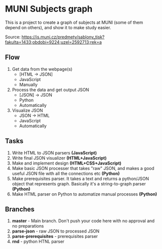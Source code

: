 # MUNI Subjects graph

This is a project to create a graph of subjects at MUNI (some of them depend on others), and show it to make study easier.

Source: https://is.muni.cz/predmety/sablony_tisk?fakulta=1433;obdobi=9224;uzel=2592713;rek=a



## Flow

1. Get data from the webpage(s)
    * \[HTML -> JSON\]
    * JavaScript
    * Manually
1. Process the data and get output JSON
    * \[JSON\] -> JSON
    * Python
    * Automatically
1. Visualize JSON
    * JSON -> HTML
    * JavaScript
    * Automatically



## Tasks

1. Write HTML to JSON parsers **(JavaScript)**
1. Write final JSON visualizer **(HTML+JavaScript)**
1. Make and implement design **(HTML+CSS+JavaScript)**
1. Make basic JSON processer that takes "raw" JSON, and makes a good useful JSON file with all the connections etc **(Python)**
1. Make prerequisites parser. It takes a text and returns a python/JSON object that represents graph. Basically it's a string-to-graph parser **(Python)**
1. Make HTML parser on Python to automatize manual processes **(Python)**



## Branches

1. **master** - Main branch. Don't push your code here with no approval and no preparations
1. **parse-json** - raw JSON to processed JSON
1. **parse-prerequisites** - prerequisites parser
1. **rnd** - python HTNL parser

